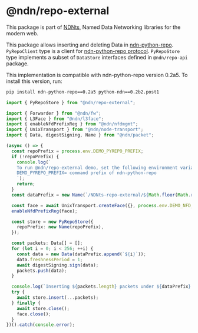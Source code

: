 # @ndn/repo-external

This package is part of [NDNts](https://yoursunny.com/p/NDNts/), Named Data Networking libraries for the modern web.

This package allows inserting and deleting Data in [ndn-python-repo](https://github.com/UCLA-IRL/ndn-python-repo).
`PyRepoClient` type is a client for [ndn-python-repo protocol](https://ndn-python-repo.readthedocs.io/en/latest/src/specification/specification.html).
`PyRepoStore` type implements a subset of `DataStore` interfaces defined in `@ndn/repo-api` package.

This implementation is compatible with ndn-python-repo version 0.2a5.
To install this version, run:

```bash
pip install ndn-python-repo==0.2a5 python-ndn==0.2b2.post1
```

```ts
import { PyRepoStore } from "@ndn/repo-external";

import { Forwarder } from "@ndn/fw";
import { L3Face } from "@ndn/l3face";
import { enableNfdPrefixReg } from "@ndn/nfdmgmt";
import { UnixTransport } from "@ndn/node-transport";
import { Data, digestSigning, Name } from "@ndn/packet";

(async () => {
  const repoPrefix = process.env.DEMO_PYREPO_PREFIX;
  if (!repoPrefix) {
    console.log(`
    To run @ndn/repo-external demo, set the following environment variables:
    DEMO_PYREPO_PREFIX= command prefix of ndn-python-repo
    `);
    return;
  }
  const dataPrefix = new Name(`/NDNts-repo-external/${Math.floor(Math.random() * 1e9)}`);

  const face = await UnixTransport.createFace({}, process.env.DEMO_NFD_UNIX ?? "/run/nfd.sock");
  enableNfdPrefixReg(face);

  const store = new PyRepoStore({
    repoPrefix: new Name(repoPrefix),
  });

  const packets: Data[] = [];
  for (let i = 0; i < 256; ++i) {
    const data = new Data(dataPrefix.append(`${i}`));
    data.freshnessPeriod = 1;
    await digestSigning.sign(data);
    packets.push(data);
  }

  console.log(`Inserting ${packets.length} packets under ${dataPrefix} to ${repoPrefix}`);
  try {
    await store.insert(...packets);
  } finally {
    await store.close();
    face.close();
  }
})().catch(console.error);
```
